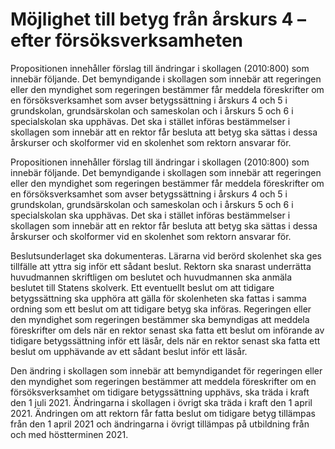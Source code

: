 # Möjlighet till betyg från årskurs 4 – efter försöksverksamheten

Propositionen innehåller förslag till ändringar i skollagen (2010:800) som innebär följande. Det bemyndigande i skollagen som innebär att regeringen eller den myndighet som regeringen bestämmer får meddela föreskrifter om en försöksverksamhet som avser betygssättning i årskurs 4 och 5 i grundskolan, grundsärskolan och sameskolan och i årskurs 5 och 6 i specialskolan ska upphävas. Det ska i stället införas bestämmelser i skollagen som innebär att en rektor får besluta att betyg ska sättas i dessa årskurser och skolformer vid en skolenhet som rektorn ansvarar för.

Propositionen innehåller förslag till ändringar i skollagen (2010:800) som innebär följande. Det bemyndigande i skollagen som innebär att regeringen eller den myndighet som regeringen bestämmer får meddela föreskrifter om en försöksverksamhet som avser betygssättning i årskurs 4 och 5 i grundskolan, grundsärskolan och sameskolan och i årskurs 5 och 6 i specialskolan ska upphävas. Det ska i stället införas bestämmelser i skollagen som innebär att en rektor får besluta att betyg ska sättas i dessa årskurser och skolformer vid en skolenhet som rektorn ansvarar för.

Beslutsunderlaget ska dokumenteras. Lärarna vid berörd skolenhet ska ges tillfälle att yttra sig inför ett sådant beslut. Rektorn ska snarast underrätta huvudmannen skriftligen om beslutet och huvudmannen ska anmäla beslutet till Statens skolverk. Ett eventuellt beslut om att tidigare betygssättning ska upphöra att gälla för skolenheten ska fattas i samma ordning som ett beslut om att tidigare betyg ska införas. Regeringen eller den myndighet som regeringen bestämmer ska bemyndigas att meddela föreskrifter om dels när en rektor senast ska fatta ett beslut om införande av tidigare betygssättning inför ett läsår, dels när en rektor senast ska fatta ett beslut om upphävande av ett sådant beslut inför ett läsår.

Den ändring i skollagen som innebär att bemyndigandet för regeringen eller den myndighet som regeringen bestämmer att meddela föreskrifter om en försöksverksamhet om tidigare betygssättning upphävs, ska träda i kraft den 1 juli 2021. Ändringarna i skollagen i övrigt ska träda i kraft den 1 april 2021. Ändringen om att rektorn får fatta beslut om tidigare betyg tillämpas från den 1 april 2021 och ändringarna i övrigt tillämpas på utbildning från och med höstterminen 2021.
